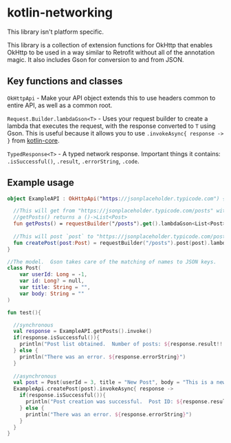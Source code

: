 # kotlin-networking

This library isn't platform specific.

This library is a collection of extension functions for OkHttp that enables OkHttp to be used in a way similar to Retrofit without all of the annotation magic.  It also includes Gson for conversion to and from JSON.

## Key functions and classes

`OkHttpApi` - Make your API object extends this to use headers common to entire API, as well as a common root.

`Request.Builder.lambdaGson<T>` - Uses your request builder to create a lambda that executes the request, with the response converted to `T` using Gson.  This is useful because it allows you to use `.invokeAsync{ response -> }` from [kotlin-core](https://github.com/lightningkite/kotlin-core).

`TypedResponse<T>` - A typed network response.  Important things it contains: `.isSuccessful()`, `.result`, `.errorString`, `.code`.

## Example usage

```kotlin
object ExampleAPI : OkHttpApi("https://jsonplaceholder.typicode.com") {

  //This will get from "https://jsonplaceholder.typicode.com/posts" with a return type of List<Post>
  //getPosts() returns a ()->List<Post>
  fun getPosts() = requestBuilder("/posts").get().lambdaGson<List<Post>>()
  
  //This will post `post` to "https://jsonplaceholder.typicode.com/posts" with a return type of Post
  fun createPost(post:Post) = requestBuilder("/posts").post(post).lambdaGson<Post>()
}

//The model.  Gson takes care of the matching of names to JSON keys.
class Post(
    var userId: Long = -1,
    var id: Long? = null,
    var title: String = "",
    var body: String = ""
)

fun test(){

  //synchronous
  val response = ExampleAPI.getPosts().invoke()
  if(response.isSuccessful()){
    println("Post list obtained.  Number of posts: ${response.result!!.size}")
  } else {
    println("There was an error. ${response.errorString}")
  }
  
  //asynchronous
  val post = Post(userId = 3, title = "New Post", body = "This is a new post!")
  ExampleApi.createPost(post).invokeAsync{ response ->
    if(response.isSuccessful()){
      println("Post creation was successful.  Post ID: ${response.result!!.id}")
    } else {
      println("There was an error. ${response.errorString}")
    }
  }
}
```
